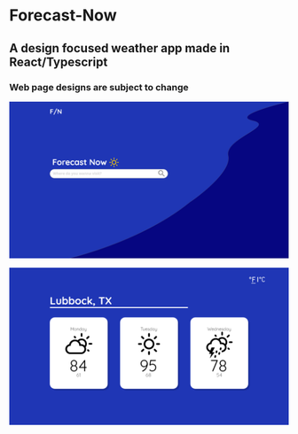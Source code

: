 # Forecast-Now
## A design focused weather app made in React/Typescript
### Web page designs are subject to change


![Landing Page](https://github.com/Eliascm17/Forecast-Now/blob/master/renders/landingpage.png "Landing Page")

![3-day weather forecast](https://github.com/Eliascm17/Forecast-Now/blob/master/renders/3dayforecast.png "3-day weather forecast")
